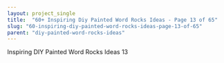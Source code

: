 ```yaml
---
layout: project_single
title:  "60+ Inspiring Diy Painted Word Rocks Ideas - Page 13 of 65"
slug: "60-inspiring-diy-painted-word-rocks-ideas-page-13-of-65"
parent: "diy-painted-word-rocks-ideas"
---
```

Inspiring DIY Painted Word Rocks Ideas 13
